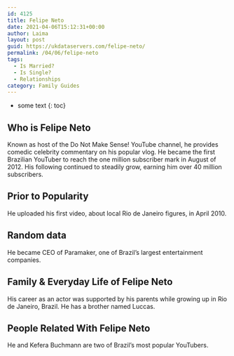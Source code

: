```yaml
---
id: 4125
title: Felipe Neto
date: 2021-04-06T15:12:31+00:00
author: Laima
layout: post
guid: https://ukdataservers.com/felipe-neto/
permalink: /04/06/felipe-neto
tags:
  - Is Married?
  - Is Single?
  - Relationships
category: Family Guides
---
```


* some text
{: toc}


## Who is Felipe Neto
                  
                  
                  
Known as host of the Do Not Make Sense! YouTube channel, he provides comedic celebrity commentary on his popular vlog. He became the first Brazilian YouTuber to reach the one million subscriber mark in August of 2012. His following continued to steadily grow, earning him over 40 million subscribers.
                  
              
            
              
            
                
                
                
## Prior to Popularity
                  
                  
                  
He uploaded his first video, about local Rio de Janeiro figures, in April 2010.
                  
              
            
              
            
                
                
                
## Random data
                  
                  
                  
He became CEO of Paramaker, one of Brazil&#8217;s largest entertainment companies.
                  
              
            
              
            
                
                
                
## Family & Everyday Life of Felipe Neto
                  
                  
                  
His career as an actor was supported by his parents while growing up in Rio de Janeiro, Brazil. He has a brother named Luccas.
                  
              
            
              
            
                
                
                
## People Related With Felipe Neto
                  
                  
                  
He and Kefera Buchmann are two of Brazil&#8217;s most popular YouTubers. 
                  
              
            
              
            
                
              
            
              
              
            
            
              
            
          
          
          